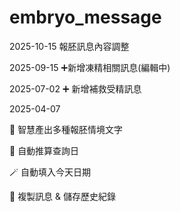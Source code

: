 # embryo_message
2025-10-15
報胚訊息內容調整

2025-09-15
➕新增凍精相關訊息(編輯中)

2025-07-02
➕ 新增補救受精訊息

2025-04-07

🧠 智慧產出多種報胚情境文字

📆 自動推算查詢日

🪄 自動填入今天日期

📝 複製訊息 & 儲存歷史紀錄
